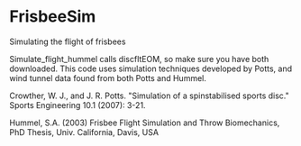 # FrisbeeSim
Simulating the flight of frisbees

Simulate_flight_hummel calls discfltEOM, so make sure you have both downloaded. This code uses simulation techniques developed by Potts, and wind tunnel data found from both Potts and Hummel. 

Crowther, W. J., and J. R. Potts. "Simulation of a spinstabilised sports disc." Sports Engineering 10.1 (2007): 3-21.

Hummel, S.A. (2003) Frisbee Flight Simulation and Throw Biomechanics, PhD Thesis, Univ. California, Davis, USA
